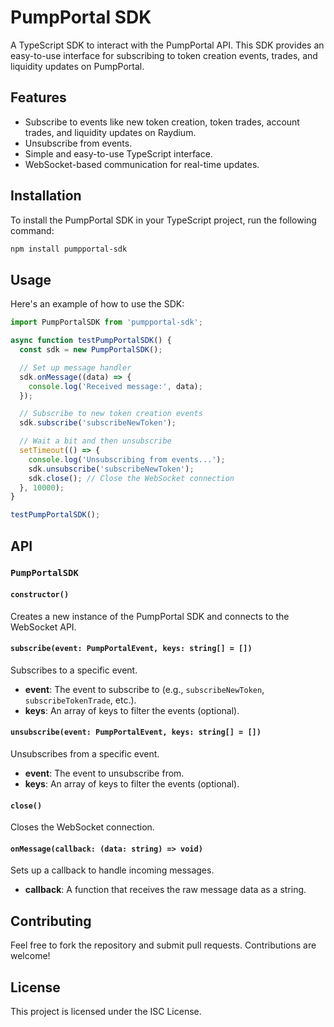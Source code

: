 
# PumpPortal SDK

A TypeScript SDK to interact with the PumpPortal API. This SDK provides an easy-to-use interface for subscribing to token creation events, trades, and liquidity updates on PumpPortal.

## Features

- Subscribe to events like new token creation, token trades, account trades, and liquidity updates on Raydium.
- Unsubscribe from events.
- Simple and easy-to-use TypeScript interface.
- WebSocket-based communication for real-time updates.

## Installation

To install the PumpPortal SDK in your TypeScript project, run the following command:

```bash
npm install pumpportal-sdk
```

## Usage

Here's an example of how to use the SDK:

```typescript
import PumpPortalSDK from 'pumpportal-sdk';

async function testPumpPortalSDK() {
  const sdk = new PumpPortalSDK();

  // Set up message handler
  sdk.onMessage((data) => {
    console.log('Received message:', data);
  });

  // Subscribe to new token creation events
  sdk.subscribe('subscribeNewToken');

  // Wait a bit and then unsubscribe
  setTimeout(() => {
    console.log('Unsubscribing from events...');
    sdk.unsubscribe('subscribeNewToken');
    sdk.close(); // Close the WebSocket connection
  }, 10000);
}

testPumpPortalSDK();
```

## API

### `PumpPortalSDK`

#### `constructor()`

Creates a new instance of the PumpPortal SDK and connects to the WebSocket API.

#### `subscribe(event: PumpPortalEvent, keys: string[] = [])`

Subscribes to a specific event.

- **event**: The event to subscribe to (e.g., `subscribeNewToken`, `subscribeTokenTrade`, etc.).
- **keys**: An array of keys to filter the events (optional).

#### `unsubscribe(event: PumpPortalEvent, keys: string[] = [])`

Unsubscribes from a specific event.

- **event**: The event to unsubscribe from.
- **keys**: An array of keys to filter the events (optional).

#### `close()`

Closes the WebSocket connection.

#### `onMessage(callback: (data: string) => void)`

Sets up a callback to handle incoming messages.

- **callback**: A function that receives the raw message data as a string.

## Contributing

Feel free to fork the repository and submit pull requests. Contributions are welcome!

## License

This project is licensed under the ISC License.
